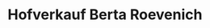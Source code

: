---
title: "Hofverkauf Berta Roevenich"
url: /euskirchen/hofverkauf-berta-roevenich/
shop: Hofladen
---